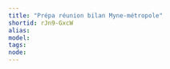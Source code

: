 ```yaml
---
title: "Prépa réunion bilan Myne-métropole"
shortid: rJn9-GxcW
alias: 
model: 
tags: 
node: 
--- 
```

 